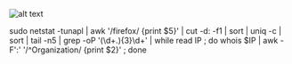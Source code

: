 ![alt text](Screenshots/The_Elder_Scrolls_III_-_Morrowind_-_Text_Logo.png "Описание будет тут")

sudo netstat -tunapl | awk '/firefox/ {print $5}' | cut -d: -f1 | sort | uniq -c | sort | tail -n5 | grep -oP '(\d+\.){3}\d+' | while read IP ; do whois $IP | awk -F':' '/^Organization/ {print $2}' ; done
